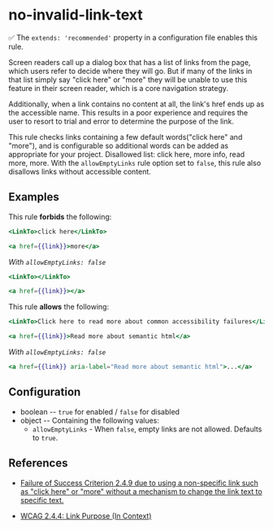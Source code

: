 # no-invalid-link-text

✅ The `extends: 'recommended'` property in a configuration file enables this rule.

Screen readers call up a dialog box that has a list of links from the page, which users refer to decide where they will go. But if many of the links in that list simply say "click here" or "more" they will be unable to use this feature in their screen reader, which is a core navigation strategy.

Additionally, when a link contains no content at all, the link's href ends up as the accessible name. This results in a poor experience and requires the user to resort to trial and error to determine the purpose of the link.

This rule checks links containing a few default words("click here" and "more"), and is configurable so additional words can be added as appropriate for your project. Disallowed list: click here, more info, read more, more. With the `allowEmptyLinks` rule option set to `false`, this rule also disallows links without accessible content.

## Examples

This rule **forbids** the following:

```hbs
<LinkTo>click here</LinkTo>
```

```hbs
<a href={{link}}>more</a>
```

*With `allowEmptyLinks: false`*

```hbs
<LinkTo></LinkTo>
```

```hbs
<a href={{link}}></a>
```

This rule **allows** the following:

```hbs
<LinkTo>Click here to read more about common accessibility failures</LinkTo>
```

```hbs
<a href={{link}}>Read more about semantic html</a>
```

*With `allowEmptyLinks: false`*

```hbs
<a href={{link}} aria-label="Read more about semantic html">...</a>
```

## Configuration

* boolean -- `true` for enabled / `false` for disabled
* object -- Containing the following values:
  * `allowEmptyLinks` - When `false`, empty links are not allowed. Defaults to `true`.

## References

* [Failure of Success Criterion 2.4.9 due to using a non-specific link such as "click here" or "more" without a mechanism to change the link text to specific text.](https://www.w3.org/WAI/WCAG21/Techniques/failures/F84)

* [WCAG 2.4.4: Link Purpose (In Context)](https://www.w3.org/WAI/WCAG21/Understanding/link-purpose-in-context)

